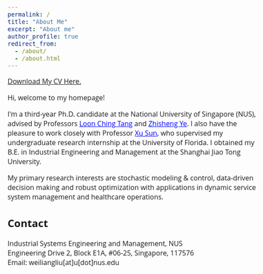 ```yaml
---
permalink: /
title: "About Me"
excerpt: "About me"
author_profile: true
redirect_from: 
  - /about/
  - /about.html
---  
```


<style>
@import url('https://fonts.googleapis.com/css2?family=Open+Sans&display=swap');
</style>
<!-- <body style="font-family: sans-serif; font-size: 9pt;"> -->
<body style="font-family: Open Sans; font-style: light; font-size: 12pt;">
<!-- <body> -->

<!-- <h2 style="margin-top: 1em;">Info</h2>  
<p style="margin-top: 1em;">
  Ph.D. Candidate  <br>
  Dept. of Industrial Systems Engineering and Management  <br>
  National University of Singapore (NUS) <br>
  Email: weiliangliu[at]u[dot]nus.edu <br>
</p>-->

<p>  <a href="http://weiliangliu-nus.github.io/files/WeiliangLiu_CV_0521_2023.pdf" target="_blank">Download My CV Here.</a>
</p>

<p> Hi, welcome to my homepage!
</p>

<!-- <h2>About Me</h2>-->


<p>
I'm a third-year Ph.D. candidate at the National University of Singapore (NUS), advised by Professors <a href="https://cde.nus.edu.sg/isem/staff/tang-loon-ching/" target="_blank" style="color: rgb(0, 0, 255);">Loon Ching Tang</a> and <a href="https://cde.nus.edu.sg/isem/staff/ye-zhisheng/" target="_blank" style="color: rgb(0, 0, 255)">Zhisheng Ye</a>. I also have the pleasure to work closely with Professor <a href="https://scholar.google.com/citations?user=J-W9OCUAAAAJ&hl=en" target="_blank" style="color: rgb(0, 0, 255);">Xu Sun</a>, who supervised my undergraduate research internship at the University of Florida.
I obtained my B.E. in Industrial Engineering and Management at the Shanghai Jiao Tong University.
</p>

<!-- <h2>Research Interests</h2> -->
<p>
My primary research interests are stochastic modeling & control, data-driven decision making and robust optimization with applications in dynamic service system management and healthcare operations.
</p>

<h2>Contact</h2>
<p style="margin-top: 1em;">
Industrial Systems Engineering and Management, NUS <br>
Engineering Drive 2, Block E1A, #06-25, Singapore, 117576 <br>
Email: weiliangliu[at]u[dot]nus.edu <br>
</p>
</body>